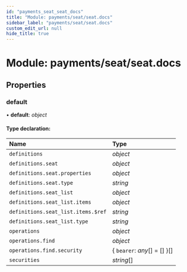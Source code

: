 ```yaml
---
id: "payments_seat_seat_docs"
title: "Module: payments/seat/seat.docs"
sidebar_label: "payments/seat/seat.docs"
custom_edit_url: null
hide_title: true
---
```


# Module: payments/seat/seat.docs

## Properties

### default

• **default**: *object*

#### Type declaration:

| Name | Type |
| :------ | :------ |
| `definitions` | *object* |
| `definitions.seat` | *object* |
| `definitions.seat.properties` | *object* |
| `definitions.seat.type` | *string* |
| `definitions.seat_list` | *object* |
| `definitions.seat_list.items` | *object* |
| `definitions.seat_list.items.$ref` | *string* |
| `definitions.seat_list.type` | *string* |
| `operations` | *object* |
| `operations.find` | *object* |
| `operations.find.security` | { `bearer`: *any*[] = [] }[] |
| `securities` | *string*[] |
